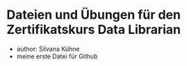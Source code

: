 
# Dateien und Übungen für den Zertifikatskurs Data Librarian

- author: Silvana Kühne
- meine erste Datei für Github


